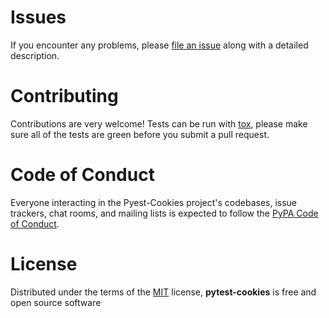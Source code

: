 # Issues

If you encounter any problems, please [file an issue] along with a detailed description.

# Contributing

Contributions are very welcome! Tests can be run with [tox], please make sure
all of the tests are green before you submit a pull request.

# Code of Conduct

Everyone interacting in the Pyest-Cookies project's codebases, issue trackers, chat
rooms, and mailing lists is expected to follow the [PyPA Code of Conduct].

# License

Distributed under the terms of the [MIT] license, **pytest-cookies** is free and open source software

  [file an issue]: https://github.com/hackebrot/pytest-cookies/issues
  [tox]: https://tox.readthedocs.org/en/latest/
  [PyPA Code of Conduct]: https://www.pypa.io/en/latest/code-of-conduct/
  [MIT]: http://opensource.org/licenses/MIT
